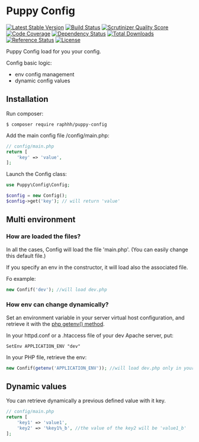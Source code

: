 # Puppy Config

[![Latest Stable Version](https://poser.pugx.org/raphhh/puppy-config/v/stable.svg)](https://packagist.org/packages/raphhh/puppy-config)
[![Build Status](https://travis-ci.org/Raphhh/puppy-config.png)](https://travis-ci.org/Raphhh/puppy-config)
[![Scrutinizer Quality Score](https://scrutinizer-ci.com/g/Raphhh/puppy-config/badges/quality-score.png?b=master)](https://scrutinizer-ci.com/g/Raphhh/puppy-config/)
[![Code Coverage](https://scrutinizer-ci.com/g/Raphhh/puppy-config/badges/coverage.png?b=master)](https://scrutinizer-ci.com/g/Raphhh/puppy-config/)
[![Dependency Status](https://www.versioneye.com/user/projects/54062eb9c4c187ff6100006f/badge.svg?style=flat)](https://www.versioneye.com/user/projects/54062eb9c4c187ff6100006f)
[![Total Downloads](https://poser.pugx.org/raphhh/puppy-config/downloads.svg)](https://packagist.org/packages/raphhh/puppy-config)
[![Reference Status](https://www.versioneye.com/php/raphhh:puppy-config/reference_badge.svg?style=flat)](https://www.versioneye.com/php/raphhh:puppy-config/references)
[![License](https://poser.pugx.org/raphhh/puppy-config/license.svg)](https://packagist.org/packages/raphhh/puppy-config)

Puppy Config load for you your config.

Config basic logic:

- env config management
- dynamic config values

## Installation

Run composer:
```
$ composer require raphhh/puppy-config
```

Add the main config file <project-root>/config/main.php:

```php
// config/main.php
return [
    'key' => 'value',
];
```

Launch the Config class:

```php
use Puppy\Config\Config;

$config = new Config();
$config->get('key'); // will return 'value'
```

## Multi environment

### How are loaded the files?

In all the cases, Config will load the file 'main.php'. (You can easily change this default file.)

If you specify an env in the constructor, it will load also the associated file.

Fo example:

```php
new Confif('dev'); //will load dev.php
```

### How env can change dynamically?

Set an environment variable in your server virtual host configuration, and retrieve it with the [php getenv() method](http://php.net/manual/en/function.getenv.php).

In your httpd.conf or a .htaccess file of your dev Apache server, put:
```
SetEnv APPLICATION_ENV "dev"
```

In your PHP file, retrieve the env:
```php
new Confif(getenv('APPLICATION_ENV')); //will load dev.php only in your dev server
```

## Dynamic values

You can retrieve dynamically a previous defined value with it key.

```php
// config/main.php
return [
    'key1' => 'value1',
    'key2' => '%key1%_b', //the value of the key2 will be 'value1_b'
];
```
